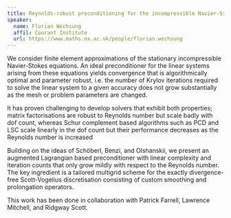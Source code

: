 ```yaml
---
title: Reynolds-robust preconditioning for the incompressible Navier-Stokes equations
speaker:
  name: Florian Wechsung
  affil: Courant Institute 
  url: https://www.maths.ox.ac.uk/people/florian.wechsung
---
```


We consider finite element approximations of the stationary incompressible Navier-Stokes equations.
An ideal preconditioner for the linear systems arising from these equations yields convergence that is algorithmically optimal and parameter robust, i.e. the number of Krylov iterations required to solve the linear system to a given accuracy does not grow substantially as the mesh or problem parameters are changed.

It has proven challenging to develop solvers that exhibit both properties; matrix factorisations are robust to Reynolds number but scale badly with dof count, whereas Schur complement based algorithms such as PCD and LSC scale linearly in the dof count but their performance decreases as the Reynolds number is increased

Building on the ideas of Schöberl, Benzi, and Olshanskii, we present an augmented Lagrangian based preconditioner with linear complexity and iteration counts that only grow mildly with respect to the Reynolds number.
The key ingredient is a tailored multigrid scheme for the exactly divergence-free Scott-Vogelius discretisation consisting of custom smoothing and prolongation operators.

This work has been done in collaboration with Patrick Farrell, Lawrence Mitchell, and Ridgway Scott.